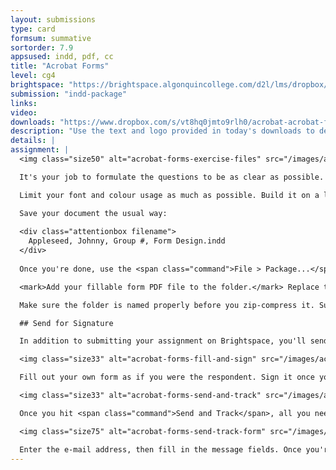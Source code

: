 ```yaml
---
layout: submissions
type: card
formsum: summative
sortorder: 7.9
appsused: indd, pdf, cc
title: "Acrobat Forms"
level: cg4
brightspace: "https://brightspace.algonquincollege.com/d2l/lms/dropbox/user/folder_submit_files.d2l?db=123832&grpid=0&isprv=&bp=0&ou=145538"
submission: "indd-package"
links:
video: 
downloads: "https://www.dropbox.com/s/vt8hq0jmto9rlh0/acrobat-acrobat-forms.zip?dl=1"
description: "Use the text and logo provided in today's downloads to design a form, then make it a fillable PDF file."
details: |
assignment: |
  <img class="size50" alt="acrobat-forms-exercise-files" src="/images/acrobat-forms/acrobat-forms-exercise-files.jpg">

  It's your job to formulate the questions to be as clear as possible. There isn't too much editing to do. There are a few questions that could stand some clarification. The bigger challenge is to decide which field type you will use in for each question.

  Limit your font and colour usage as much as possible. Build it on a letter-sized sheet.

  Save your document the usual way:
  
  <div class="attentionbox filename">
    Appleseed, Johnny, Group #, Form Design.indd
  </div>
  
  Once you're done, use the <span class="command">File > Package...</span> feature to gather assets related to the file. Because you've only used Adobe Fonts, there will be no fonts in the package folder.

  <mark>Add your fillable form PDF file to the folder.</mark> Replace the existing PDF, if there is one in the folder.

  Make sure the folder is named properly before you zip-compress it. Submit it on <a href="https://brightspace.algonquincollege.com/d2l/home" title="Submit on Brightspace" target="_blank">Brightspace</a>.

  ## Send for Signature

  In addition to submitting your assignment on Brightspace, you'll send it to me filled in and signed.

  <img class="size33" alt="acrobat-forms-fill-and-sign" src="/images/acrobat-forms/acrobat-forms-fill-and-sign.jpg">

  Fill out your own form as if you were the respondent. Sign it once you're done. Use the Send and Track functionality to send it to my email address.

  <img class="size33" alt="acrobat-forms-send-and-track" src="/images/acrobat-forms/acrobat-forms-send-and-track.jpg">

  Once you hit <span class="command">Send and Track</span>, all you need to do is choose to <span class="command">Send Personalized Invitations</span>.

  <img class="size75" alt="acrobat-forms-send-track-form" src="/images/acrobat-forms/acrobat-forms-send-track-form.jpg">

  Enter the e-mail address, then fill in the message fields. Once you're done, click <span class="command">Send</span>.
---
```

